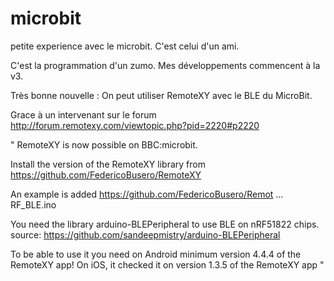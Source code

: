 # microbit
petite experience avec le microbit. C'est celui d'un ami.

C'est la programmation d'un zumo. Mes développements commencent à la v3.


Très bonne nouvelle :
  On peut utiliser RemoteXY avec le BLE du MicroBit.
  
  Grace à un intervenant sur le forum http://forum.remotexy.com/viewtopic.php?pid=2220#p2220
  
" 
  RemoteXY is now possible on BBC:microbit.

Install the version of the RemoteXY library from https://github.com/FedericoBusero/RemoteXY

An example is added
https://github.com/FedericoBusero/Remot … RF_BLE.ino

You need the library arduino-BLEPeripheral to use BLE on nRF51822 chips.
    source: https://github.com/sandeepmistry/arduino-BLEPeripheral

To be able to use it you need on Android minimum version 4.4.4 of the RemoteXY app!
On iOS, it checked it on version 1.3.5 of the RemoteXY app
"

